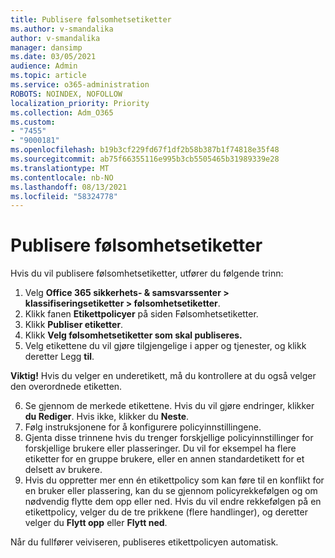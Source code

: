 ```yaml
---
title: Publisere følsomhetsetiketter
ms.author: v-smandalika
author: v-smandalika
manager: dansimp
ms.date: 03/05/2021
audience: Admin
ms.topic: article
ms.service: o365-administration
ROBOTS: NOINDEX, NOFOLLOW
localization_priority: Priority
ms.collection: Adm_O365
ms.custom:
- "7455"
- "9000181"
ms.openlocfilehash: b19b3cf229fd67f1df2b58b387b1f74818e35f48
ms.sourcegitcommit: ab75f66355116e995b3cb5505465b31989339e28
ms.translationtype: MT
ms.contentlocale: nb-NO
ms.lasthandoff: 08/13/2021
ms.locfileid: "58324778"
---
```

# <a name="publish-sensitivity-labels"></a>Publisere følsomhetsetiketter

Hvis du vil publisere følsomhetsetiketter, utfører du følgende trinn:

1. Velg **Office 365 sikkerhets- & samsvarssenter > klassifiseringsetiketter > følsomhetsetiketter**.
2. Klikk fanen **Etikettpolicyer** på siden Følsomhetsetiketter. 
3. Klikk **Publiser etiketter**.
4. Klikk **Velg følsomhetsetiketter som skal publiseres.** 
5. Velg etikettene du vil gjøre tilgjengelige i apper og tjenester, og klikk deretter Legg **til**.

**Viktig!** Hvis du velger en underetikett, må du kontrollere at du også velger den overordnede etiketten.

6. Se gjennom de merkede etikettene. Hvis du vil gjøre endringer, klikker **du Rediger**. Hvis ikke, klikker du **Neste**.
7. Følg instruksjonene for å konfigurere policyinnstillingene.
8. Gjenta disse trinnene hvis du trenger forskjellige policyinnstillinger for forskjellige brukere eller plasseringer. Du vil for eksempel ha flere etiketter for en gruppe brukere, eller en annen standardetikett for et delsett av brukere.
9. Hvis du oppretter mer enn én etikettpolicy som kan føre til en konflikt for en bruker eller plassering, kan du se gjennom policyrekkefølgen og om nødvendig flytte dem opp eller ned. Hvis du vil endre rekkefølgen på en etikettpolicy, velger du de tre prikkene (flere handlinger), og deretter velger du **Flytt opp** eller **Flytt ned**.

Når du fullfører veiviseren, publiseres etikettpolicyen automatisk.

